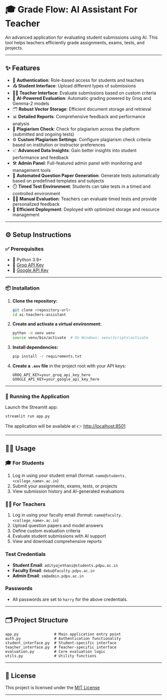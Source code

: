 # 🎓 Grade Flow: AI Assistant For Teacher

An advanced application for evaluating student submissions using AI. This tool helps teachers efficiently grade assignments, exams, tests, and projects.

---

## ✨ Features

- 🔐 **Authentication**: Role-based access for students and teachers  
- 📤 **Student Interface**: Upload different types of submissions  
- 🧑‍🏫 **Teacher Interface**: Evaluate submissions based on custom criteria  
- 🤖 **AI-Powered Evaluation**: Automatic grading powered by Groq and Gemma-2 models  
- 🗂️ **Robust Vector Storage**: Efficient document storage and retrieval  
- 📊 **Detailed Reports**: Comprehensive feedback and performance analysis  
- 🧬 **Plagiarism Check**: Check for plagiarism across the platform (submitted and ongoing tests)  
- ⚙️ **Custom Plagiarism Settings**: Configure plagiarism check criteria based on institution or instructor preferences  
- 📈 **Advanced Data Insights**: Gain better insights into student performance and feedback  
- 🛠️ **Admin Panel**: Full-featured admin panel with monitoring and management tools  
- 📝 **Automated Question Paper Generation**: Generate tests automatically based on predefined templates and subjects  
- ⏱️ **Timed Test Environment**: Students can take tests in a timed and controlled environment  
- 🧑‍⚖️ **Manual Evaluation**: Teachers can evaluate timed tests and provide personalized feedback  
- 💾 **Efficient Deployment**: Deployed with optimized storage and resource management  

---

## ⚙️ Setup Instructions

### ✅ Prerequisites

- 🐍 Python 3.9+  
- 🔑 [Groq API Key](https://console.groq.com/)  
- 🔑 [Google API Key](https://console.cloud.google.com/)

---

### 📦 Installation

1. **Clone the repository:**
   ```bash
   git clone <repository-url>
   cd ai-teachers-assistant
   ```

2. **Create and activate a virtual environment:**
   ```bash
   python -m venv venv
   source venv/bin/activate  # On Windows: venv\Scripts\activate
   ```

3. **Install dependencies:**
   ```bash
   pip install -r requirements.txt
   ```

4. **Create a `.env` file** in the project root with your API keys:
   ```env
   GROQ_API_KEY=your_groq_api_key_here
   GOOGLE_API_KEY=your_google_api_key_here
   ```

---

### 🚀 Running the Application

Launch the Streamlit app:
```bash
streamlit run app.py
```

The application will be available at 👉 [http://localhost:8501](http://localhost:8501)

---

## 👩‍🏫 Usage

### 🎓 For Students

1. Log in using your student email (format: `name@students.<college_name>.ac.in`)  
2. Submit your assignments, exams, tests, or projects  
3. View submission history and AI-generated evaluations  

### 🧑‍🏫 For Teachers

1. Log in using your faculty email (format: `name@faculty.<college_name>.ac.in`)  
2. Upload question papers and model answers  
3. Define custom evaluation criteria  
4. Evaluate student submissions with AI support  
5. View and download comprehensive reports  


### Test Credentials
- **Student Email**: `adityajethani@students.pdpu.ac.in`
- **Faculty Email**: `debu@faculty.pdpu.ac.in`
- **Admin Email**: `sm@admin.pdpu.ac.in`
### Passwords
- All passwords are set to `harry` for the above credentials.
---

## 🗂️ Project Structure

```
app.py                # Main application entry point  
auth.py               # Authentication functionality  
student_interface.py  # Student-specific interface  
teacher_interface.py  # Teacher-specific interface  
evaluation.py         # Core evaluation logic  
utils.py              # Utility functions  
```

---

## 📄 License

This project is licensed under the [MIT License](LICENSE)

---

